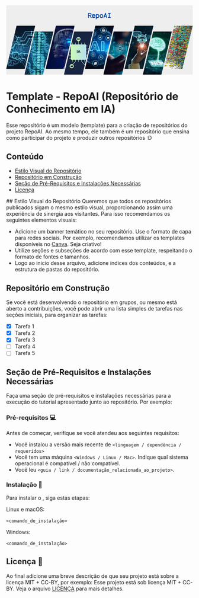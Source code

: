 ![banner-inicial](content/RepoAI.png)

# Template - RepoAI (Repositório de Conhecimento em IA)

Esse repositório é um modelo (template) para a criação de repositórios do projeto RepoAI. 
Ao mesmo tempo, ele também é um repositório que ensina como participar do projeto e produzir outros repositórios :D

## Conteúdo
- [Estilo Visual do Repositório](#estilo)
- [Repositório em Construção](#construcao)
- [Seção de Pré-Requisitos e Instalações Necessárias](#necessarios)
- [Licença](#licenca)


<kbd>[](#estilo)</kbd> ## Estilo Visual do Repositório
Queremos que todos os repositórios publicados sigam o mesmo estilo visual, proporcionando assim uma experiência de sinergia aos visitantes. 
Para isso recomendamos os seguintes elementos visuais: 

- Adicione um banner temático no seu repositório. Use o formato de capa para redes sociais. Por exemplo, recomendamos utilizar os templates disponíveis no [Canva](https://www.canva.com/). Seja criativo!
- Utilize seções e subseções de acordo com esse template, respeitando o formato de fontes e tamanhos.
- Logo ao inicio desse arquivo, adicione índices dos conteúdos, e a estrutura de pastas do repositório.

## Repositório em Construção

Se você está desenvolvendo o repositório em grupos, ou mesmo está aberto a contribuições, você pode abrir uma lista simples de tarefas nas seções iniciais, para organizar as tarefas:

- [x] Tarefa 1
- [x] Tarefa 2
- [x] Tarefa 3
- [ ] Tarefa 4
- [ ] Tarefa 5

## Seção de Pré-Requisitos e Instalações Necessárias

Faça uma seção de pré-requisitos e instalações necessárias para a execução do tutorial apresentado junto ao repositório. Por exemplo:

### Pré-requisitos 💻 
Antes de começar, verifique se você atendeu aos seguintes requisitos:
- Você instalou a versão mais recente de `<linguagem / dependência / requeridos>`
- Você tem uma máquina `<Windows / Linux / Mac>`. Indique qual sistema operacional é compatível / não compatível.
- Você leu `<guia / link / documentação_relacionada_ao_projeto>`.

### Instalação 🚀 

Para instalar o <requisito>, siga estas etapas:

Linux e macOS:

```
<comando_de_instalação>
```

Windows:

```
<comando_de_instalação>
```


## Licença 📝
Ao final adicione uma breve descrição de que seu projeto está sobre a licença MIT + CC-BY, por exemplo:
Esse projeto está sob licença MIT + CC-BY. Veja o arquivo [LICENÇA](LICENSE) para mais detalhes.
